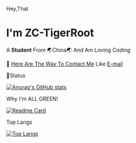 Hey,That
# I'm ZC-TigerRoot

A **Student** From 🌏China🌏 And Am Loving Coding

💬 [Here Are The Way To Contact Me](https://blog.tigerroot.cn)
Like [E-mail](mailto:zc.tigerroot@tigerroot.cn)

🐷Status

[![Anurag's GitHub stats](https://github-readme-stats.vercel.app/api?username=ZC-TigerRoot&show_icons=true&theme=dark)](https://github.com/anuraghazra/github-readme-stats)

Why I'm ALL GREEN!

[![Readme Card](https://github-readme-stats.vercel.app/api/pin/?username=ZC-TigerRoot&repo=green&show_owner=true)](https://github.com/anuraghazra/github-readme-stats)

Top Langs

[![Top Langs](https://github-readme-stats.vercel.app/api/top-langs/?username=anuraghazra)](https://github.com/anuraghazra/github-readme-stats)


